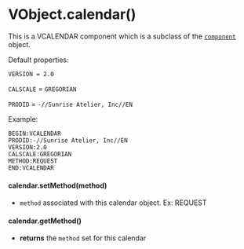 # VObject.calendar()

This is a VCALENDAR component which is a subclass of the [`component`](./component.md) object.

Default properties:

`VERSION = 2.0`

`CALSCALE` = `GREGORIAN`

`PRODID` = `-//Sunrise Atelier, Inc//EN`

Example:

```
BEGIN:VCALENDAR
PRODID:-//Sunrise Atelier, Inc//EN
VERSION:2.0
CALSCALE:GREGORIAN
METHOD:REQUEST
END:VCALENDAR
```

#### calendar.setMethod(method)

- `method` associated with this calendar object. Ex: REQUEST

#### calendar.getMethod()

- **returns** the `method` set for this calendar
